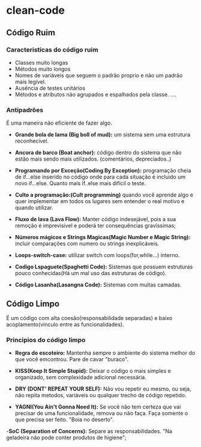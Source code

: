 # clean-code

## Código Ruim
  
### Caracteristicas do código ruim

  -  Classes muito longas
  -  Métodos muito longos
  -  Nomes de variáveis que seguem o padrão proprio e não um padrão mais legível.
  -  Ausência de testes unitários
  -  Métodos e atributos não agrupados e espalhados pela classe.
  ....
  
  
### Antipadrões
   É uma maneira não eficiente de fazer algo. 
   
   - **Grande bola de lama (Big boll of mud):** um sistema sem uma estrutura reconhecível.
   
   - **Ancora de barco (Boat anchor):** código dentro do sistema que não estão mais sendo mais utilizados. (comentários, depreciados..)
   
   -  **Programando por Exceção(Coding By Exception):** programação cheia de if...else inserido no código onde para cada situação é incluido um novo if...else. Quanto mais if..else mais dificil o teste.
   
   
   - **Culto a programação:(Cult programming)** quando você aprende algo e quer implementar em todos os lugares sem entender o real motivo e quando utilizar.
   
   - **Fluxo de lava (Lava Flow):** Manter código indesejável, pois a sua remoção é imprevisivel e poderá ter consequências gravíssimas; 
  
  - **Números mágicos e Strings Magicas(Magic Number e Magic String):** incluir comparações com numero ou strings inexplicáveis.
  
  - **Loops-switch-case:** utilizar switch com loops(for,while...) interno.
  
  - **Codigo Lspaguete(Spaghetti Code):** Sistemas que possuem estruturas pouco conhecidas(Há um mal uso das estruturas de código).
  
  - **Código Lasanha(Lasangna Code):** Sistemas com muitas camadas.


## Código Limpo
   É um código com alta coesão(responsabilidade separadas) e baixo acoplamento(vinculo entre as funcionalidades).

### Principios do código limpo

- **Regra do escoteiro:** Mantenha sempre o ambiente do sistema melhor do que você emcontrou. Pare de cavar "buraco".

- **KISS(Keep It Simple Stupid):** Deixar o código o mais simples e organizado, sem complexidade adicional necessária.

- **DRY (DONT' REPEAT YOUR SELF):** Não vou repetir eu mesmo, ou seja, não repita metodos, variáveis ou qualquer trecho de código repetido.

- **YAGNI(You Ain't Gonna Need It):** Se você não tem certeza que vai precisar de uma funcionalidade, remova ou não faça. Faça somente o que precisa ser feito. "Boia no deserto".

-**SoC (Separation of Concerns):** Separe as responsabilidades. "Na geladeira não pode conter produtos de higiene";







